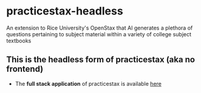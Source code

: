 # practicestax-headless
An extension to Rice University's OpenStax that AI generates a plethora of questions pertaining to subject material within a variety of college subject textbooks

## This is the headless form of practicestax (aka no frontend)
- The **full stack application** of practicestax is available [here](https://github.com/kidskoding/practicestax)
